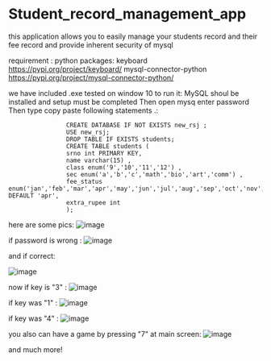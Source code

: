 # Student_record_management_app
this application allows you to easily manage your students record and their fee record and provide inherent security of mysql


requirement :
                python packages:
                    keyboard                   https://pypi.org/project/keyboard/
                    mysql-connector-python    https://pypi.org/project/mysql-connector-python/

we have included .exe tested on window 10 
to run it:
      MySQL shoul be installed and setup must be completed
      Then open mysq enter password
      Then type copy paste following statements .:

                    CREATE DATABASE IF NOT EXISTS new_rsj ;
                    USE new_rsj;
                    DROP TABLE IF EXISTS students;
                    CREATE TABLE students (
                    srno int PRIMARY KEY,
                    name varchar(15) ,
                    class enum('9','10','11','12') ,
                    sec enum('a','b','c','math','bio','art','comm') ,
                    fee_status enum('jan','feb','mar','apr','may','jun','jul','aug','sep','oct','nov','dec') DEFAULT 'apr',
                    extra_rupee int
                    );
here are some pics:
![image](https://user-images.githubusercontent.com/99308084/156081028-d207f288-d2e3-44d5-b31b-a2b2c7b5314e.png)

if password is wrong :
![image](https://user-images.githubusercontent.com/99308084/156081110-f4c13cec-b447-4fc1-b763-e1928df834b8.png)

and if correct:

![image](https://user-images.githubusercontent.com/99308084/156081138-fe547465-b923-4889-be04-f4d259a06e70.png)

now if key is "3" :
![image](https://user-images.githubusercontent.com/99308084/156081184-2b7338e3-3413-4db6-ad79-34c52c1e5c10.png)

if key was "1"  :
![image](https://user-images.githubusercontent.com/99308084/156081252-6bcc0588-5b38-445a-8c21-93c3bce3bbf3.png)

if key was "4" :
![image](https://user-images.githubusercontent.com/99308084/156081299-ed48d37a-cb92-4be6-a7e2-9844e0c265ea.png)

you also can have a game by pressing "7" at main screen:
![image](https://user-images.githubusercontent.com/99308084/156081374-16e5572f-9592-4dc0-9635-1a871ccf0a5c.png)

and much more!
